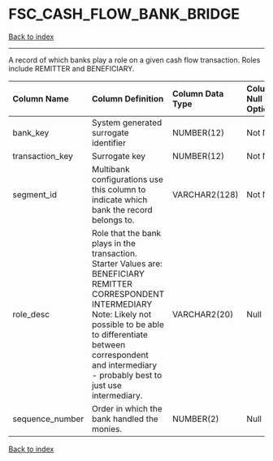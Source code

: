 # FSC_CASH_FLOW_BANK_BRIDGE

[Back to index](./index.md)

---

A record of which banks play a role on a given cash flow transaction.  Roles include REMITTER and BENEFICIARY.

| Column Name     | Column Definition                                                                                                                                                                                                                                       | Column Data Type   | Column Null Option   | PK   | FK   |
|:----------------|:--------------------------------------------------------------------------------------------------------------------------------------------------------------------------------------------------------------------------------------------------------|:-------------------|:---------------------|:-----|:-----|
| bank_key        | System generated surrogate identifier                                                                                                                                                                                                                   | NUMBER(12)         | Not Null             | No   | Yes  |
| transaction_key | Surrogate key                                                                                                                                                                                                                                           | NUMBER(12)         | Not Null             | No   | Yes  |
| segment_id      | Multibank configurations use this column to indicate which bank the record belongs to.                                                                                                                                                                  | VARCHAR2(128)      | Not Null             | No   | Yes  |
| role_desc       | Role that the bank plays in the transaction. Starter Values are: BENEFICIARY REMITTER CORRESPONDENT INTERMEDIARY Note: Likely not possible to be able to differentiate between correspondent and intermediary - probably best to just use intermediary. | VARCHAR2(20)       | Null                 | No   | No   |
| sequence_number | Order in which the bank handled the monies.                                                                                                                                                                                                             | NUMBER(2)          | Null                 | No   | No   |

[Back to index](./index.md)